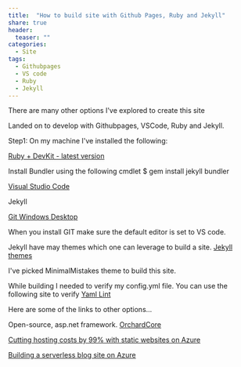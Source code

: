 ```yaml
---
title:  "How to build site with Github Pages, Ruby and Jekyll"
share: true
header:
  teaser: ""
categories: 
  - Site
tags:
  - Githubpages
  - VS code
  - Ruby
  - Jekyll
---
```


There are many other options I've explored to create this site

Landed on to develop with Githubpages, VSCode, Ruby and Jekyll.

Step1: On my machine I've installed the following:

[Ruby + DevKit - latest version]( https://rubyinstaller.org/downloads/)

Install Bundler using the following cmdlet $ gem install jekyll bundler

[Visual Studio Code]( https://code.visualstudio.com/download )

Jekyll

[Git Windows Desktop](https://git-scm.com/downloads)

When you install GIT make sure the default editor is set to VS code.

<!--For detailed instructions following these two links which will guide you to setup and create your site.

'https://purple.telstra.com.au/blog/opensource-blogging-with-jekyll-github-vscode-part-1'
'https://purple.telstra.com.au/blog/opensource-blogging-with-jekyll-github-vscode-part-2'
-->

Jekyll have may themes which one can leverage to build a site.
[Jekyll themes](https://jekyllrb.com/docs/themes/)

I've picked MinimalMistakes theme to build this site.

While building I needed to verify my config.yml file. You can use the following site to verify [Yaml Lint](http://www.yamllint.com/)

Here are some of the links to other options...

Open-source, asp.net framework. 
[OrchardCore]('https://www.orchardcore.net/')

[Cutting hosting costs by 99% with static websites on Azure]('https://medium.com/@squalrus/cutting-hosting-costs-by-99-with-static-websites-on-azure-44483b6b2c3f')

[Building a serverless blog site on Azure]('https://dev.to/effectory/building-a-serverless-blog-site-on-azure-1phd')
